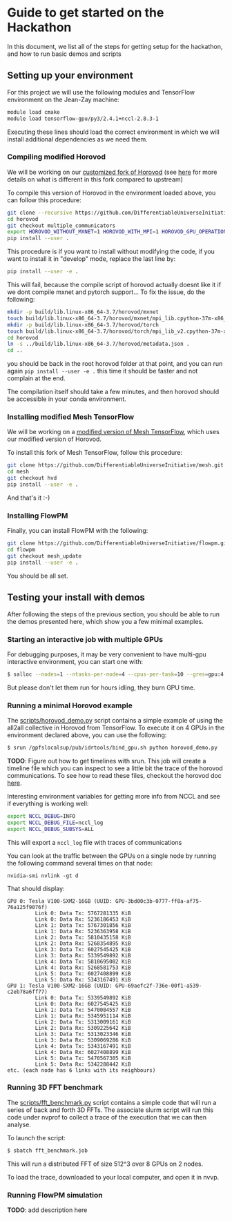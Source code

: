 # Guide to get started on the Hackathon

In this document, we list all of the steps for getting setup for the hackathon,
and how to run basic demos and scripts

## Setting up your environment

For this project we will use the following modules and TensorFlow environment
on the Jean-Zay machine:
```bash
module load cmake
module load tensorflow-gpu/py3/2.4.1+nccl-2.8.3-1
```

Executing these lines should load the correct environment in which we will
install additional dependencies as we need them.

### Compiling modified Horovod

We will be working on our [customized fork of Horovod](https://github.com/DifferentiableUniverseInitiative/horovod/tree/multiple_communicators) (see [here](https://github.com/DifferentiableUniverseInitiative/horovod/pull/2)
  for more details on what is different in this fork compared to upstream)

To compile this version of Horovod in the environment loaded above, you can
follow this procedure:

```bash
git clone --recursive https://github.com/DifferentiableUniverseInitiative/horovod.git
cd horovod
git checkout multiple_communicators
export HOROVOD_WITHOUT_MXNET=1 HOROVOD_WITH_MPI=1 HOROVOD_GPU_OPERATIONS=NCCL HOROVOD_WITHOUT_PYTORCH=1
pip install --user .
```

This procedure is if you want to install without modifying the code, if you want to install it in "develop"
mode, replace the last line by:
```bash
pip install --user -e .
```
This will fail, because the compile script of horovod actually doesnt like it if we dont compile mxnet and pytorch support...
To fix the issue, do the following:
```bash
mkdir -p build/lib.linux-x86_64-3.7/horovod/mxnet
touch build/lib.linux-x86_64-3.7/horovod/mxnet/mpi_lib.cpython-37m-x86_64-linux-gnu.so
mkdir -p build/lib.linux-x86_64-3.7/horovod/torch
touch build/lib.linux-x86_64-3.7/horovod/torch/mpi_lib_v2.cpython-37m-x86_64-linux-gnu.so
cd horovod
ln -s ../build/lib.linux-x86_64-3.7/horovod/metadata.json .
cd ..
```
you should be back in the root horovod folder at that point, and you can run again `pip install --user -e .` this time it should be faster
and not complain at the end.

The compilation itself should take a few minutes, and then horovod should be
accessible in your conda environment.

### Installing modified Mesh TensorFlow

We will be working on a [modified version of Mesh TensorFlow](https://github.com/DifferentiableUniverseInitiative/mesh/tree/hvd), which uses our modified version
of Horovod.

To install this fork of Mesh TensorFlow, follow this procedure:

```bash
git clone https://github.com/DifferentiableUniverseInitiative/mesh.git
cd mesh
git checkout hvd
pip install --user -e .
```

And that's it :-)

### Installing FlowPM

Finally, you can install FlowPM with the following:

```bash
git clone https://github.com/DifferentiableUniverseInitiative/flowpm.git
cd flowpm
git checkout mesh_update
pip install --user -e .
```

You should be all set.

## Testing your install with demos

After following the steps of the previous section, you should be able to run the
demos presented here, which show you a few minimal examples.

### Starting an interactive job with multiple GPUs

For debugging purposes, it may be very convenient to have multi-gpu interactive environment, you can
start one with:
```bash
$ salloc --nodes=1 --ntasks-per-node=4 --cpus-per-task=10 --gres=gpu:4 --hint=nomultithread -A ftb@gpu
```
But please don't let them run for hours idling, they burn GPU time.


### Running a minimal Horovod example

The [scripts/horovod_demo.py](scripts/horovod_demo.py) script contains a simple
example of using the  all2all collective in Horovod from TensorFlow. To execute
it on 4 GPUs in the environment declared above, you can use the following:
```bash
$ srun /gpfslocalsup/pub/idrtools/bind_gpu.sh python horovod_demo.py 
```

**TODO**: Figure out how to get timelines with srun. 
This job will create a timeline file which you can inspect to see a little bit
the trace of the horovod communications. To see how to read these files, checkout
the horovod doc [here](https://horovod.readthedocs.io/en/stable/timeline_include.html).

Interesting environment variables for getting more info from NCCL and see if
everything is working well:
```bash
export NCCL_DEBUG=INFO
export NCCL_DEBUG_FILE=nccl_log
export NCCL_DEBUG_SUBSYS=ALL
```
This will export a `nccl_log` file with traces of communications

You can look at the traffic between the GPUs on a single node by running the following command several times on that node:
```
nvidia-smi nvlink -gt d
```

That should display:
```
GPU 0: Tesla V100-SXM2-16GB (UUID: GPU-3bd00c3b-0777-ff8a-af75-76a125f9076f)
         Link 0: Data Tx: 5767281335 KiB
         Link 0: Data Rx: 5236186453 KiB
         Link 1: Data Tx: 5767301856 KiB
         Link 1: Data Rx: 5236363958 KiB
         Link 2: Data Tx: 5810435158 KiB
         Link 2: Data Rx: 5268354895 KiB
         Link 3: Data Tx: 6027545425 KiB
         Link 3: Data Rx: 5339549892 KiB
         Link 4: Data Tx: 5810695002 KiB
         Link 4: Data Rx: 5268581753 KiB
         Link 5: Data Tx: 6027408899 KiB
         Link 5: Data Rx: 5343167491 KiB
GPU 1: Tesla V100-SXM2-16GB (UUID: GPU-69aefc2f-736e-00f1-a539-c2eb78a6ff77)
         Link 0: Data Tx: 5339549892 KiB
         Link 0: Data Rx: 6027545425 KiB
         Link 1: Data Tx: 5470084557 KiB
         Link 1: Data Rx: 5345951114 KiB
         Link 2: Data Tx: 5313009161 KiB
         Link 2: Data Rx: 5309225642 KiB
         Link 3: Data Tx: 5313023346 KiB
         Link 3: Data Rx: 5309069286 KiB
         Link 4: Data Tx: 5343167491 KiB
         Link 4: Data Rx: 6027408899 KiB
         Link 5: Data Tx: 5470567305 KiB
         Link 5: Data Rx: 5342288442 KiB
etc. (each node has 6 links with its neighbours)
```

### Running 3D FFT benchmark

The [scripts/fft_benchmark.py](scripts/fft_benchmark.py) script contains a simple code that will run a series of back and forth 3D FFTs. The associate slurm script 
will run this code under nvprof to collect a trace of the execution that we can then
analyse.

To launch the script:
```bash
$ sbatch fft_benchmark.job
```
This will run a distributed FFT of size 512^3 over 8 GPUs on 2 nodes. 

To load the trace, downloaded to your local computer, and open it in nvvp.


### Running FlowPM simulation

**TODO**: add description here
